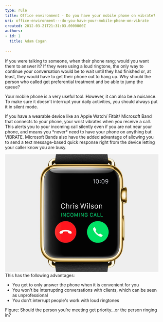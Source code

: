 ```yaml
---
type: rule
title: Office environment - Do you have your mobile phone on vibrate?
uri: office-environment---do-you-have-your-mobile-phone-on-vibrate
created: 2012-03-21T21:31:03.0000000Z
authors:
- id: 1
  title: Adam Cogan

---
```


If you were talking to someone, when their phone rang; would you want them to answer it? If they were using a loud ringtone, the only way to continue your conversation would be to wait until they had finished or, at least, they would have to get their phone out to hang up. Why should the person who called get preferential treatment and be able to jump the queue? 



Your mobile phone is a very useful tool. However, it can also be a nuisance. To make sure it doesn't interrupt your daily activities, you should always put it in silent mode.


If you have a wearable device like an Apple Watch/ Fitbit/ Microsoft Band that connects to your phone, your wrist vibrates when you receive a call. This alerts you to your incoming call silently even if you are not near your phone, and means you \*never\* need to have your phone on anything but VIBRATE. Microsoft Bands also have the added advantage of allowing you to send a text message-based quick response right from the device letting your caller know you are busy. 

  ![ With an Apple Watch, you can keep your phone on vibrate 100% of the time and never have to worry about missing a call ![Fitbit Incoming call](fitbit-band-incoming-call.jpg) ](apple-iwatch-incoming-call.jpg) 
This has the following advantages:

- You get to only answer the phone when it is convenient for you
- You won't be interrupting conversations with clients, which can be seen as unprofessional
- You don't interrupt people's work with loud ringtones



 



Figure: Should the person you’re meeting get priority...or the person ringing in?
